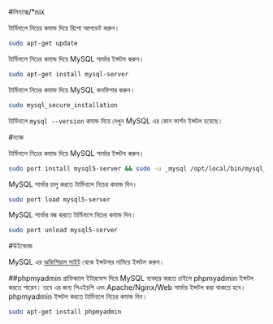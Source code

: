 #লিন্যাক্স/*nix

টার্মিনালে নিচের কমান্ড দিয়ে রিপো আপডেট করুন।
```sh
sudo apt-get update
```
টার্মিনালে নিচের কমান্ড দিয়ে MySQL সার্ভার ইন্সটল করুন।
```sh
sudo apt-get install mysql-server
```
টার্মিনালে নিচের কমান্ড দিয়ে MySQL কনফিগার করুন।
```sh
sudo mysql_secure_installation
```
টার্মিনালে `mysql --version` কমান্ড দিয়ে দেখুন MySQL এর কোন ভার্শন ইন্সটল হয়েছে।


#ম্যাক

টার্মিনালে নিচের কমান্ড দিয়ে MySQL সার্ভার ইন্সটল করুন।
```sh
sudo port install mysql5-server && sudo -u _mysql /opt/local/bin/mysql_install_db5
```
MySQL সার্ভার চালু করতে টার্মিনালে নিচের কমান্ড দিন।
```sh
sudo port load mysql5-server
```

MySQL সার্ভার বন্ধ করতে টার্মিনালে নিচের কমান্ড দিন।
```sh
sudo port unload mysql5-server
```

#উইন্ডোজ

MySQL এর [অফিশিয়াল সাইট](http://dev.mysql.com/downloads/installer/) থেকে ইন্সটলার নামিয়ে ইন্সটল করুন। 


##phpmyadmin
গ্রাফিক্যাল ইটারফেস দিয়ে MySQL ব্যবহার করতে চাইলে phpmyadmin ইন্সটল করতে পারেন। তবে এর জন্য পিএইচপি এবং Apache/Nginx/Web সার্ভার ইন্সটল করা থাকতে হবে। phpmyadmin ইন্সটল করতে টার্মিনালে নিচের কমান্ড দিন।

```sh
sudo apt-get install phpmyadmin
```